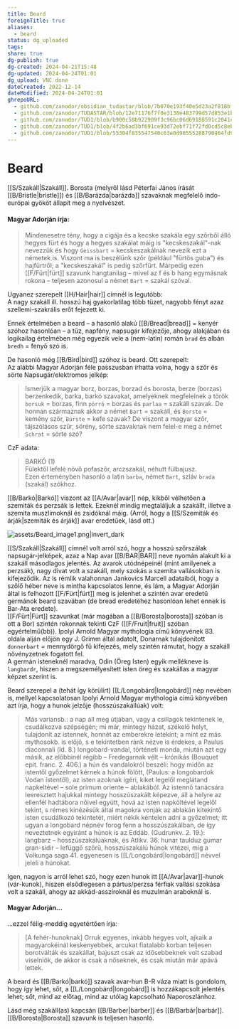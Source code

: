```yaml
---
title: Beard
foreignTitle: true
aliases:
  - beard
status: dg_uploaded
tags: 
share: true
dg-publish: true
dg-created: 2024-04-21T15:48
dg-updated: 2024-04-24T01:01
dg_upload: VNC done
dateCreated: 2022-12-14
dateModified: 2024-04-24T01:01
ghrepoURL:
  - github.com/zanodor/obsidian_tudastar/blob/7b070e193f40e5d23a2f818bf803593fb05aaed9/B/Beard.md
  - github.com/zanodor/TUDASTAR/blob/12e71176f7f0e3138e483799d57d853e1bed8a4e/B/Beard.md
  - github.com/zanodor/TUD1/blob/b900c58b922989f3c96bc06d69188591c2041c82/B/Beard.md
  - github.com/zanodor/TUD1/blob/4f2b6ad3bf691ce93d72ebf71f72fd0cd5c8eb69/B/Beard.md
  - github.com/zanodor/TUD1/blob/55304f835547540c63e0d98555288790464fd9e2/B/Beard.md
---
```


# Beard

[[S/Szakáll\|Szakáll]]. Borosta (melyről lásd Péterfai János írását [[B/Bristle\|bristle]]) és [[B/Barázda\|barázda]] szavaknak megfelelő indo-európai gyököt állapít meg a nyelvészet.  

#### Magyar Adorján írja:

> Mindenesetre tény, hogy a cigája és a kecske szakála egy szőrből álló hegyes fürt és hogy a hegyes szakálat máig is "kecskeszakál"-nak nevezzük és hogy `Geissbart` = kecskeszakálnak nevezik ezt a németek is. Viszont ma is beszélünk szőr (például "fürtös guba") és hajfürtről; a "kecskeszakál" is pedig szőrfürt. Márpedig ezen [[F/Fürt\|fürt]] szavunk hangtanilag – mivel az f és b hang egymásnak rokona – teljesen azonosul a német `Bart` = szakál szóval.  

  

Ugyanez szerepelt [[H/Hair\|hair]] címnél is legutóbb:  
A nagy szakáll ill. hosszú haj gyakorlatilag több tüzet, nagyobb fényt azaz szellemi-szakrális erőt fejezett ki.  

Ennek értelmében a beard – a hasonló alakú [[B/Bread\|bread]] = kenyér szóhoz hasonlóan – a tűz, napfény, napsugár kifejezője, ahogy alakjában és logikailag értelmében még egyezik vele a (nem-latin) román `brad` és albán `bredh` = fenyő szó is.  

De hasonló még [[B/Bird\|bird]] szóhoz is beard. Ott szerepelt:  
Az alábbi Magyar Adorján féle passzusban írhatta volna, hogy a szőr és sörte Napsugár/elektromos jelkép:  
> Ismerjük a magyar borz, borzas, borzad és borosta, berze (borzas) berzenkedik, barka, barkó szavakat, amelyeknek megfelelnek a török `borsuk` = borzas, finn `pörrö` = borzas és `parlaa` = szakáll szavak. De honnan származnak akkor a német `Bart` = szakáll, és `Borste` = kemény szőr, `Bürste` = kefe szavak? De viszont a magyar szőr, tájszólásos szűr, sörény, sörte szavaknak nem felel-e meg a német `Schrat` = sörte szó?  

CzF adata:  
> BARKÓ (1)  
> Fülektől lefelé növő pofaszőr, arczszakál, néhutt fülbajusz.  
> Ezen érteményben hasonló a latin `barba`, német `Bart`, szláv `brada` (szakál) szókhoz.  

[[B/Barkó\|Barkó]] viszont az [[A/Avar\|avar]] nép, kikből vélhetően a szemiták és perzsák is lettek. Ezeknél mindig megtaláljuk a szakállt, illetve a szemita muszlimoknál és zsidóknál máig. (Arról, hogy a [[S/Szemiták és árják\|szemiták és árják]] avar eredetűek, lásd ott.)  

![assets/Beard_image1.png|invert_dark](/img/user/B/assets/Beard_image1.png)  

[[S/Szakáll\|Szakáll]] címnél volt arról szó, hogy a hosszú szőrszálak napsugár-jelképek, azaz a Nap avar [[B/BAR\|BAR]] neve nyomán alakult ki a szakáll másodlagos jelentés. Az avarok utódnépeinél (mint amilyenek a perzsák), nagy divat volt a szakáll, mely szokás a szemita vallásokban is kifejeződik. Az is rémlik valahonnan Jankovics Marcell adataiból, hogy a szőlő héber neve is mintha kapcsolatos lenne, és lám, a Magyar Adorján által is felhozott [[F/Fürt\|fürt]] meg is jelenhet a szintén avar eredetű germánok beard szavában (de bread eredetéhez hasonlóan lehet ennek is Bar-Ata eredete).  
[[F/Fürt\|Fürt]] szavunkat (már magában a [[B/Borosta\|borosta]] szóban is ott a Bor) szintén rokonnak tekinti CzF ([[F/Fruit\|fruit]] szóban egyértelmű(bb)). Ipolyi Arnold Magyar mythologia című könyvének 83. oldala alján előjön egy J. Grimm által adatolt, Donarnak tulajdonított `donnerbart` = mennydörgő fű kifejezés, mely szintén rámutat, hogy a szakáll növényzetnek fogatott fel.  
A germán isteneknél maradva, Odin (Öreg Isten) egyik mellékneve is `langbardr`, hiszen a megszemélyesített isten öreg és szakállas a magyar képzet szerint is.  

Beard szerepel a (tehát így körülírt) [[L/Longobárd\|longobárd]] nép nevében is, mellyel kapcsolatosan Ipolyi Arnold Magyar mythologia című könyvében azt írja, hogy a hunok jelzője (hosszúszakállúak) volt:  
> Más variansb.: a nap áll meg útjában, vagy a csillagok tekintenek le, csudálkozva szépségén; mi már, mintegy házat, székelő helyt, tulajdonít az istennek, honnét az emberekre letekint; a mint ez más mythosokb. is előjő, s e tekintetben ránk nézve is érdekes, a Paulus diaconnali (ld. 8.) longobard-vandal, történeti monda, miután azt egy másik, az előbbinél régibb – Fredegarnak vélt – krónikás (Bouquet epit. franc. 2. 406.) a hún és vandalokról beszéli: hogy midőn az istentől győzelmet kérnek a húnok fölött, (Paulus: a longobardok Vodan istentől), az isten azoknak igéri, kiket legelől meglátand napkeltével – sole primum oriente – ablakából. Az istennő tanácsára leeresztett hajukkal mintegy hosszúszakált képezve, áll a helyre az ellenfél hadtábora nőivel együtt, hová az isten napköltével legelől tekint, s rémes kinézésük által magokra vonják az ablakán kitekintő isten csudálkozó tekintetét, miért nékik kéntelen adni a győzelmet; itt ugyan a longobard népnév forog fenn a hosszúszakálban, de így neveztetnek egyiránt a húnok is az Eddáb. (Gudrunkv. 2. 19.): langbarz – hosszúszakálúaknak, és Atlikv. 36. hunar taulduz gumar gran-sidir – lefüggő szőrű, hosszúszakálú húnok vitézei, míg a Volkunga saga 41. egyenesen is [[L/Longobárd\|longobárd]] névvel jeleli a húnokat.  

Igen, nagyon is arról lehet szó, hogy ezen hunok itt [[A/Avar\|avar]]-hunok (vár-kunok), hiszen elsődlegesen a pártus/perzsa férfiak vallási szokása volt a szakáll, ahogy az akkád-asszíroknál és muzulmán araboknál is.  

#### Magyar Adorján...

...ezzel félig-meddig egyetértően írja:  
> \[A fehér-hunoknak\] Orruk egyenes, inkább hegyes volt, ajkaik a magyarokéinál keskenyebbek, arcukat fiatalabb korban teljesen borotválták és szakállat, bajuszt csak az idősebbeknek volt szabad viselniök, de akkor is csak a nőseknek, és csak miután már apává lettek.  

A beard és [[B/Barkó\|barkó]] szavak avar-hun B-R váza miatt is gondolom, hogy így lehet, sőt, a [[L/Longobárd\|longobárd]] is hozzákapcsolt jelentés lehet; sőt, mind az előtag, mind az utólag kapcsolható Naporoszlánhoz.  

Lásd még szakáll(as) kapcsán [[B/Barber\|barber]] és [[B/Barbár\|barbár]]. [[B/Borosta\|Borosta]] szavunk is teljesen hasonló.  